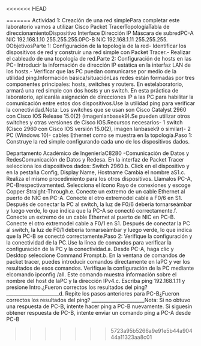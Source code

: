 <<<<<<< HEAD

=======
Actividad 1: Creación de una red simplePara completar este laboratorio vamos a utilizar Cisco Packet TracerTopologíaTabla de direccionamientoDispositivo Interface Dirección IP Máscara de subredPC-A
NIC 192.168.1.10 255.255.255.0PC-B NIC 192.168.1.11 255.255.255.
0ObjetivosParte 1: Configuración de la topología de la red- Identificar los dispositivos de red y construir una red simple con Packet Tracer.- Realizar el cableado de una topología de red.Parte 2: Configuración de hosts en las PC- Introducir la información de dirección IP estática en la interfaz LAN de los hosts.- Verificar que las PC puedan comunicarse por medio de la utilidad ping.Información básica/situaciónLas redes están formadas por tres componentes principales: hosts, switches y routers. 
En estelaboratorio, armará una red simple con dos hosts y un switch. En esta práctica de laboratorio, aplicarála asignación de direcciones IP a las PC para habilitar la comunicación entre estos dos dispositivos.Use la utilidad ping para verificar la conectividad.Nota: Los switches que se usan son Cisco Catalyst 2960 con Cisco IOS Release 15.0(2) (imagenlanbasek9).Se pueden utilizar otros switches y otras versiones de Cisco IOS.Recursos necesarios- 1 switch (Cisco 2960 con Cisco IOS versión 15.0(2), imagen lanbasek9 o similar)- 2 PC (Windows 10)- cables Ethernet como se muestra en la topología.Paso 1: Construye la red simple configurando cada uno de los dispositivos dados.

Departamento Académico de IngenieríaC8280 -Comunicación de Datos y RedesComunicación de Datos y Redesa. En la interfaz de Packet Tracer selecciona los dispositivos dados: Switch 2960.b. Click en el dispositivo y en la pestaña Config, Display Name, Hostname Cambia el nombre aS1.c. Realiza el mismo procedimiento para los otros dispositivos. Llamalos PC-A, PC-Brespectivamented. Selecciona el ícono Rayo de conexiones y escoge Copper Straight-Through.e. Conecte un extremo de un cable Ethernet al puerto de NIC en PC-A. Conecte el otro extremodel cable a F0/6 en S1. Después de conectar la PC al switch, la luz de F0/6 debería tornarseámbar y luego verde, lo que indica que la PC-A se conectó correctamente.f. Conecte un extremo de un cable Ethernet al puerto de NIC en PC-B. Conecte el otro extremodel cable a F0/1 en S1. Después de conectar la PC al switch, la luz de F0/1 debería tornarseámbar y luego verde, lo que indica que la PC-B se conectó correctamente.Paso 2: Verifique la configuración y la conectividad de la PC.Use la línea de comandos para verificar la configuración de la PC y la conectividad.a.
Desde PC-A, haga clic y Desktop seleccione Command Prompt.b. En la ventana de comandos de packet tracer, puedes introducir comandos directamente en laPC y ver los resultados de esos comandos. Verifique la configuración de la PC mediante elcomando ipconfig /all. Este comando muestra información sobre el nombre del host de laPC y la dirección IPv4.c. Escriba ping 192.168.1.11 y presione Intro.¿Fueron correctos los resultados del ping? ______________________d. Repite los pasos anteriores para PC-B¿Fueron correctos los resultados del ping? ______________________Nota: Si no obtuvo una respuesta de PC-B, intente hacer ping a PC-B nuevamente. Si siguesin obtener respuesta de PC-B, intente enviar un comando ping a PC-A desde PC-B
>>>>>>> 5723a95b5266a9e91e5b44a90444a11323aa8c01
